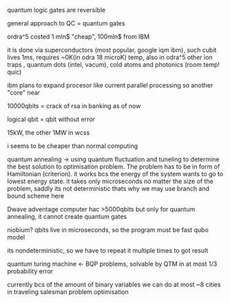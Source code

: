 quantum logic gates are reversible

general approach to QC = quantum gates

ordra^5 costed 1 mln$ "cheap", 100mln$ from IBM

it is done via superconductors (most popular, google iqm ibm), such cubit lives 1ms, requires ~0K(in odra 18 microK) temp, also in odra^5
other ion traps , quantum dots (intel, vacum), cold atoms and photonics (room temp! quic)

ibm plans to expand procesor like current parallel processing so another "core" near

10000qbits = crack of rsa in banking as of now

logical qbit = qbit without error

15kW, the other 1MW in wcss

i seems to be cheaper than normal computing

quantum annealing -> using quantum fluctuation and tuneling to determine the best solution to optimisation problem. The problem has to be in form of Hamiltonian (criterion). it works bcs the energy of the system wants to go to lowest energy state. it takes only microseconds no matter the size of the problem, saddly its not deterministic thats why we may use branch and bound scheme here

Dwave adventage computer hac >5000qbits but only for quantum annealing, it cannot create quantum gates

niobium? 
qbits live in microseconds, so the program must be fast
qubo model

its nondeterministic, so we have to repeat it multiple times to got result

quantum turing machine <- BQP problems, solvable by QTM in at most 1/3 probability error

currently bcs of the amount of binary variables we can do at most ~8 cities in traveling salesman problem optimisation

